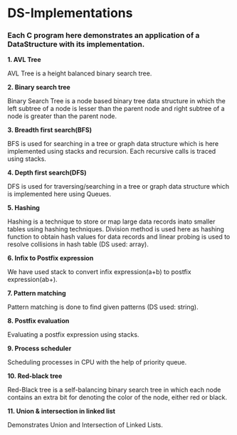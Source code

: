 # DS-Implementations

### Each C program here demonstrates an application of a DataStructure with its implementation.

**1. AVL Tree**
 
 AVL Tree is a height balanced binary search tree.

**2. Binary search tree**

Binary Search Tree is a node based binary tree data structure in which the left subtree of a node is lesser than the parent node and right subtree of a node is greater than the parent node.

**3. Breadth first search(BFS)**

BFS is used for searching in a tree or graph data structure which is here implemented using stacks and recursion. Each recursive calls is traced using stacks.

**4. Depth first search(DFS)**

DFS is used for traversing/searching in a tree or graph data structure which is implemented here using Queues.

**5. Hashing**

Hashing is a technique to store or map large data records inato smaller tables using hashing techniques. Division method is used here as hashing function to obtain hash values for data records and linear probing is used to resolve collisions in hash table (DS used: array).

**6. Infix to Postfix expression**

We have used stack to convert infix expression(a+b) to postfix expression(ab+). 

**7. Pattern matching**

Pattern matching is done to find given patterns (DS used: string).

**8. Postfix evaluation**

Evaluating a postfix expression using stacks.

**9. Process scheduler**

Scheduling processes in CPU with the help of priority queue.

**10. Red-black tree**

Red-Black tree is a self-balancing binary search tree in which each node contains an extra bit for denoting the color of the node, either red or black.

**11. Union & intersection in linked list**

Demonstrates Union and Intersection of Linked Lists.
